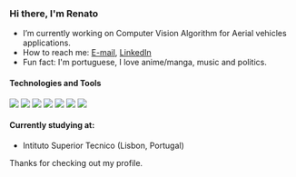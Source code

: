 ### Hi there, I'm Renato

- I’m currently working on Computer Vision Algorithm for Aerial vehicles applications.
- How to reach me: [E-mail](mailto:renato.loureiro@tecnico.ulisboa.pt), [LinkedIn](https://www.linkedin.com/in/renato-loureiro-68639514b/)
- Fun fact: I'm portuguese, I love anime/manga, music and politics. 

#### Technologies and Tools

<p>
 <img src="https://img.shields.io/badge/git%20-%23F05033.svg?&style=for-the-badge&logo=git&logoColor=white"/>
 <img src="https://img.shields.io/badge/python-%2314354C.svg?style=for-the-badge&logo=python&logoColor=white"/>
 <img src="https://img.shields.io/badge/latex-%23008080.svg?style=for-the-badge&logo=latex&logoColor=white"/>
 <img src="https://img.shields.io/badge/c-%2300599C.svg?style=for-the-badge&logo=c&logoColor=white"/>
 <img src="https://img.shields.io/badge/c++-%2300599C.svg?style=for-the-badge&logo=c%2B%2B&logoColor=white"/>
 <img src="https://img.shields.io/badge/opencv-%23white.svg?style=for-the-badge&logo=opencv&logoColor=white"/>
 <img src="https://img.shields.io/badge/VisualStudioCode-0078d7.svg?style=for-the-badge&logo=visual-studio-code&logoColor=white"/>
</p>

#### Currently studying at:
 - Intituto Superior Tecnico (Lisbon, Portugal)
 
Thanks for checking out my profile.

